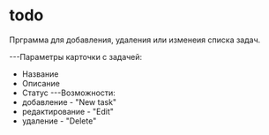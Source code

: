 # todo
Прграмма для добавления, удаления или изменеия списка задач.

---Параметры карточки с задачей:
  - Название
  - Описание
  - Статус
---Возможности:
  - добавление - "New task"
  - редактирование - "Edit"
  - удаление - "Delete"
